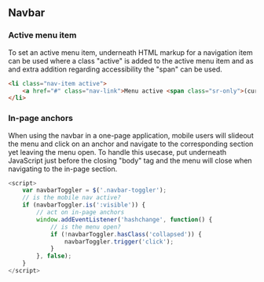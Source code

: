 ## Navbar

### Active menu item
To set an active menu item, underneath HTML markup for a navigation item can be used where a class "active" is added to the active menu item and as and extra addition regarding accessibility the "span" can be used.

```html
<li class="nav-item active">
    <a href="#" class="nav-link">Menu active <span class="sr-only">(current)</span></a>
</li>
```

### In-page anchors
When using the navbar in a one-page application, mobile users will slideout the menu and click on an anchor and navigate to the corresponding section yet leaving the menu open.
To handle this usecase, put underneath JavaScript just before the closing "body" tag and the menu will close when navigating to the in-page section.

```javascript
<script>
    var navbarToggler = $('.navbar-toggler');
    // is the mobile nav active?
    if (navbarToggler.is(':visible')) {
        // act on in-page anchors
        window.addEventListener('hashchange', function() {
            // is the menu open?
            if (!navbarToggler.hasClass('collapsed')) {
                navbarToggler.trigger('click');
            }
        }, false);
    }
</script>
```